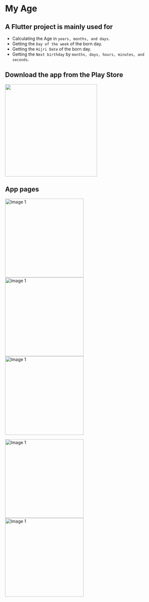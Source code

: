 # My Age



## A Flutter project is mainly used for 
* Calculating the Age in `years, months, and days`.
* Getting the `Day of the week` of the born day.
* Getting the `Hijri Date` of the born day.
* Getting the `Next birthday` by `months, days, hours, minutes, and seconds`.


## Download the app from the Play Store
<a href="https://play.google.com/store/apps/details?id=com.salahalshafey.myage"><img src="https://playerzon.com/asset/download.png" width="300"></img></a>


## App pages
<img src="https://github.com/salahalshafey/my_age/assets/64344500/34d90cef-2f5d-4340-a2d8-47a244267916" alt="Image 1" width="256px"/>  <img src="https://github.com/salahalshafey/my_age/assets/64344500/082271ac-31df-405a-aa85-270177963104" alt="Image 1" width="256px"/>  <img src="https://github.com/salahalshafey/my_age/assets/64344500/21be00ef-1da4-4c39-8ee4-9853bc1a4c79" alt="Image 1" width="256px"/>


<img src="https://github.com/salahalshafey/my_age/assets/64344500/40af0067-3a25-487d-b924-42352ec0b1e8" alt="Image 1" width="256px"/>  <img src="https://github.com/salahalshafey/my_age/assets/64344500/9551f11f-8433-4032-8203-87674e62c43b" alt="Image 1" width="256px"/>


